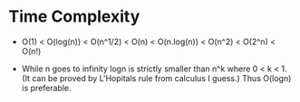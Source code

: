 # Time Complexity

* O(1) < O(log(n)) < O(n^1/2) < O(n) < O(n.log(n)) < O(n^2) < O(2^n) < O(n!)

* While n goes to infinity logn is strictly smaller than n^k where 0 < k < 1.
(It can be proved by L'Hopitals rule from calculus I guess.) Thus O(logn) is preferable.
